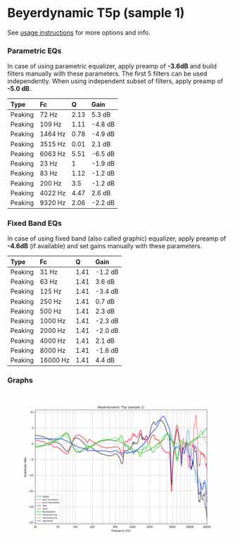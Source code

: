 # Beyerdynamic T5p (sample 1)
See [usage instructions](https://github.com/jaakkopasanen/AutoEq#usage) for more options and info.

### Parametric EQs
In case of using parametric equalizer, apply preamp of **-3.6dB** and build filters manually
with these parameters. The first 5 filters can be used independently.
When using independent subset of filters, apply preamp of **-5.0 dB**.

| Type    | Fc      |    Q | Gain    |
|:--------|:--------|:-----|:--------|
| Peaking | 72 Hz   | 2.13 | 5.3 dB  |
| Peaking | 109 Hz  | 1.11 | -4.8 dB |
| Peaking | 1464 Hz | 0.78 | -4.9 dB |
| Peaking | 3515 Hz | 0.01 | 2.1 dB  |
| Peaking | 6063 Hz | 5.51 | -6.5 dB |
| Peaking | 23 Hz   | 1    | -1.9 dB |
| Peaking | 83 Hz   | 1.12 | -1.2 dB |
| Peaking | 200 Hz  | 3.5  | -1.2 dB |
| Peaking | 4022 Hz | 4.47 | 2.6 dB  |
| Peaking | 9320 Hz | 2.06 | -2.2 dB |

### Fixed Band EQs
In case of using fixed band (also called graphic) equalizer, apply preamp of **-4.6dB**
(if available) and set gains manually with these parameters.

| Type    | Fc       |    Q | Gain    |
|:--------|:---------|:-----|:--------|
| Peaking | 31 Hz    | 1.41 | -1.2 dB |
| Peaking | 63 Hz    | 1.41 | 3.6 dB  |
| Peaking | 125 Hz   | 1.41 | -3.4 dB |
| Peaking | 250 Hz   | 1.41 | 0.7 dB  |
| Peaking | 500 Hz   | 1.41 | 2.3 dB  |
| Peaking | 1000 Hz  | 1.41 | -2.3 dB |
| Peaking | 2000 Hz  | 1.41 | -2.0 dB |
| Peaking | 4000 Hz  | 1.41 | 2.1 dB  |
| Peaking | 8000 Hz  | 1.41 | -1.6 dB |
| Peaking | 16000 Hz | 1.41 | 4.4 dB  |

### Graphs
![](./Beyerdynamic%20T5p%20(sample%201).png)